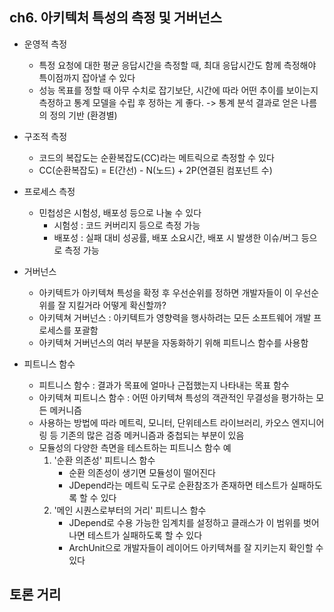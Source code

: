 ## ch6. 아키텍처 특성의 측정 및 거버넌스
* 운영적 측정
    * 특정 요청에 대한 평균 응답시간을 측정할 때, 최대 응답시간도 함께 측정해야 특이점까지 잡아낼 수 있다
    * 성능 목표를 정할 때 아무 수치로 잡기보단, 시간에 따라 어떤 추이를 보이는지 측정하고 통계 모델을 수립 후 정하는 게 좋다. -> 통계 분석 결과로 얻은 나름의 정의 기반 (환경별)
* 구조적 측정
    * 코드의 복잡도는 순환복잡도(CC)라는 메트릭으로 측정할 수 있다
    * CC(순환복잡도) = E(간선) - N(노드) + 2P(연결된 컴포넌트 수)
* 프로세스 측정
    * 민첩성은 시험성, 배포성 등으로 나눌 수 있다
        * 시험성 : 코드 커버리지 등으로 측정 가능
        * 배포성 : 실패 대비 성공률, 배포 소요시간, 배포 시 발생한 이슈/버그 등으로 측정 가능

* 거버넌스
  * 아키텍트가 아키텍쳐 특성을 확정 후 우선순위를 정하면 개발자들이 이 우선순위를 잘 지킬거라 어떻게 확신할까?
  * 아키텍쳐 거버넌스 : 아키텍트가 영향력을 행사하려는 모든 소프트웨어 개발 프로세스를 포괄함
  * 아키텍쳐 거버넌스의 여러 부분을 자동화하기 위해 피트니스 함수를 사용함

* 피트니스 함수
  * 피트니스 함수 : 결과가 목표에 얼마나 근접했는지 나타내는 목표 함수
  * 아키텍쳐 피트니스 함수 : 어떤 아키텍쳐 특성의 객관적인 무결성을 평가하는 모든 메커니즘
  * 사용하는 방법에 따라 메트릭, 모니터, 단위테스트 라이브러리, 카오스 엔지니어링 등 기존의 많은 검증 메커니즘과 중첩되는 부분이 있음
  * 모듈성의 다양한 측면을 테스트하는 피트니스 함수 예
    1. '순환 의존성' 피트니스 함수
       * 순환 의존성이 생기면 모듈성이 떨어진다
       * JDepend라는 메트릭 도구로 순환참조가 존재하면 테스트가 실패하도록 할 수 있다
    2. '메인 시퀀스로부터의 거리' 피트니스 함수
       * JDepend로 수용 가능한 임계치를 설정하고 클래스가 이 범위를 벗어나면 테스트가 실패하도록 할 수 있다
       * ArchUnit으로 개발자들이 레이어드 아키텍쳐를 잘 지키는지 확인할 수 있다


## 토론 거리